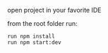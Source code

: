 open project in your favorite IDE

from the root folder run:
```
run npm install
run npm start:dev
```